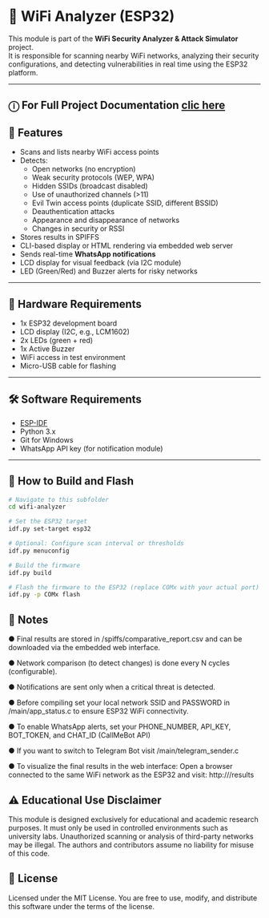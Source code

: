 # 📡 WiFi Analyzer (ESP32)

This module is part of the **WiFi Security Analyzer & Attack Simulator** project.  
It is responsible for scanning nearby WiFi networks, analyzing their security configurations, and detecting vulnerabilities in real time using the ESP32 platform.

---
## ⓘ For Full Project Documentation [clic here](../docs/index.md)

## 🎯 Features

- Scans and lists nearby WiFi access points
- Detects:
  - Open networks (no encryption)
  - Weak security protocols (WEP, WPA)
  - Hidden SSIDs (broadcast disabled)
  - Use of unauthorized channels (>11)
  - Evil Twin access points (duplicate SSID, different BSSID)
  - Deauthentication attacks
  - Appearance and disappearance of networks
  - Changes in security or RSSI
- Stores results in SPIFFS
- CLI-based display or HTML rendering via embedded web server
- Sends real-time **WhatsApp notifications**
- LCD display for visual feedback (via I2C module)
- LED (Green/Red) and Buzzer alerts for risky networks

---

## 🧰 Hardware Requirements

- 1x ESP32 development board  
- LCD display (I2C, e.g., LCM1602)  
- 2x LEDs (green + red)  
- 1x Active Buzzer  
- WiFi access in test environment  
- Micro-USB cable for flashing  

---

## 🛠️ Software Requirements

- [ESP-IDF](https://docs.espressif.com/projects/esp-idf/en/latest/esp32/get-started/)
- Python 3.x
- Git for Windows
- WhatsApp API key (for notification module)

---

## 🚀 How to Build and Flash

```bash
# Navigate to this subfolder
cd wifi-analyzer

# Set the ESP32 target
idf.py set-target esp32

# Optional: Configure scan interval or thresholds
idf.py menuconfig

# Build the firmware
idf.py build

# Flash the firmware to the ESP32 (replace COMx with your actual port)
idf.py -p COMx flash
`````
## 📌 Notes
● Final results are stored in /spiffs/comparative_report.csv and can be downloaded via the embedded web interface.

● Network comparison (to detect changes) is done every N cycles (configurable).

● Notifications are sent only when a critical threat is detected.

● Before compiling  set your local network SSID and PASSWORD in /main/app_status.c to ensure ESP32 WiFi connectivity.

● To enable WhatsApp alerts, set your PHONE_NUMBER, API_KEY, BOT_TOKEN, and CHAT_ID (CallMeBot API)

● If you want to switch to Telegram Bot visit /main/telegram_sender.c

● To visualize the final results in the web interface:
Open a browser connected to the same WiFi network as the ESP32 and visit:
http://<your-esp32-ip>/results

## ⚠️ Educational Use Disclaimer

This module is designed exclusively for educational and academic research purposes.
It must only be used in controlled environments such as university labs.
Unauthorized scanning or analysis of third-party networks may be illegal.
The authors and contributors assume no liability for misuse of this code.

## 📜 License

Licensed under the MIT License.
You are free to use, modify, and distribute this software under the terms of the license.
